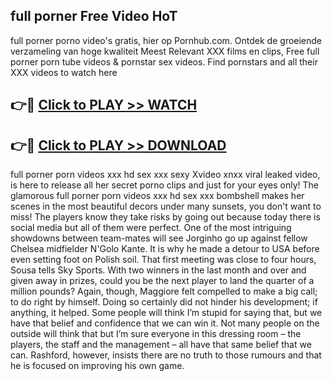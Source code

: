 ## full porner Free Video HoT 

full porner porno video's gratis, hier op Pornhub.com. Ontdek de groeiende verzameling van hoge kwaliteit Meest Relevant XXX films en clips,
Free full porner porn tube videos & pornstar sex videos. Find pornstars and all their XXX videos to watch here


## 👉🔴 [Click to PLAY >> WATCH](http://us.freeplayer.one?title=full_porner&ref=16D)

## 👉🔴 [Click to PLAY >> DOWNLOAD](http://us.freeplayer.one?title=full_porner&ref=16D)


full porner porn videos xxx hd sex xxx sexy Xvideo xnxx viral leaked video, is here to release all her secret porno clips and just for your eyes only! The glamorous full porner porn videos xxx hd sex xxx bombshell makes her scenes in the most beautiful decors under many sunsets, you don't want to miss! The players know they take risks by going out because today there is social media but all of them were perfect. One of the most intriguing showdowns between team-mates will see Jorginho go up against fellow Chelsea midfielder N'Golo Kante. It is why he made a detour to USA before even setting foot on Polish soil. That first meeting was close to four hours, Sousa tells Sky Sports. With two winners in the last month and over and given away in prizes, could you be the next player to land the quarter of a million pounds? Again, though, Maggiore felt compelled to make a big call; to do right by himself. Doing so certainly did not hinder his development; if anything, it helped. Some people will think I’m stupid for saying that, but we have that belief and confidence that we can win it. Not many people on the outside will think that but I’m sure everyone in this dressing room – the players, the staff and the management – all have that same belief that we can. Rashford, however, insists there are no truth to those rumours and that he is focused on improving his own game.